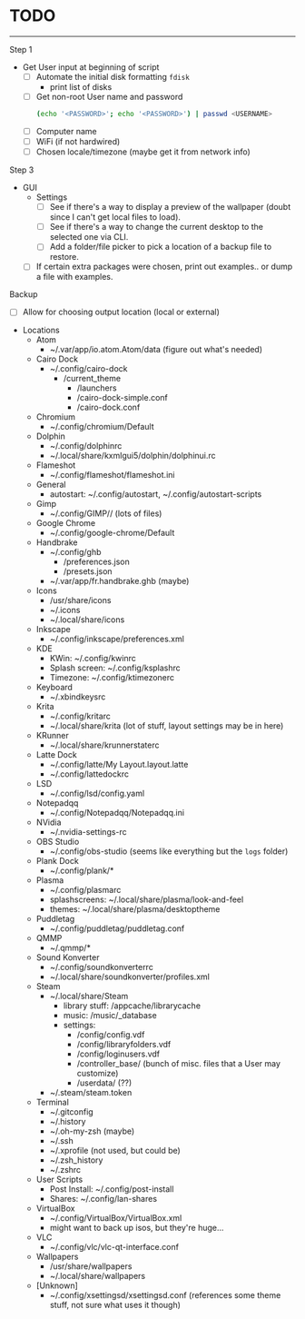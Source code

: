 # TODO
---

Step 1
- Get User input at beginning of script
  - [ ] Automate the initial disk formatting `fdisk`
    - print list of disks
  - [ ] Get non-root User name and password
    ```sh
    (echo '<PASSWORD>'; echo '<PASSWORD>') | passwd <USERNAME>
    ```
  - [ ] Computer name
  - [ ] WiFi (if not hardwired)
  - [ ] Chosen locale/timezone (maybe get it from network info)

Step 3
- GUI
  - Settings
    - [ ] See if there's a way to display a preview of the wallpaper (doubt since I can't get local files to load).
    - [ ] See if there's a way to change the current desktop to the selected one via CLI.
    - [ ] Add a folder/file picker to pick a location of a backup file to restore.
  - [ ] If certain extra packages were chosen, print out examples.. or dump a file with examples.

Backup
- [ ] Allow for choosing output location (local or external)
- Locations
  - Atom
    - ~/.var/app/io.atom.Atom/data (figure out what's needed)
  - Cairo Dock
    - ~/.config/cairo-dock
      - /current_theme
        - /launchers
        - /cairo-dock-simple.conf
        - /cairo-dock.conf
  - Chromium
    - ~/.config/chromium/Default 
  - Dolphin
    - ~/.config/dolphinrc
    - ~/.local/share/kxmlgui5/dolphin/dolphinui.rc
  - Flameshot
    - ~/.config/flameshot/flameshot.ini 
  - General
    - autostart: ~/.config/autostart, ~/.config/autostart-scripts
  - Gimp
    - ~/.config/GIMP/<VERSION>/ (lots of files)
  - Google Chrome
    - ~/.config/google-chrome/Default
  - Handbrake
    - ~/.config/ghb
      - /preferences.json
      - /presets.json
    - ~/.var/app/fr.handbrake.ghb (maybe)
  - Icons
    - /usr/share/icons
    - ~/.icons
    - ~/.local/share/icons
  - Inkscape
    - ~/.config/inkscape/preferences.xml
  - KDE
    - KWin: ~/.config/kwinrc
    - Splash screen: ~/.config/ksplashrc
    - Timezone: ~/.config/ktimezonerc
  - Keyboard
    - ~/.xbindkeysrc
  - Krita
    - ~/.config/kritarc
    - ~/.local/share/krita (lot of stuff, layout settings may be in here)
  - KRunner
    - ~/.local/share/krunnerstaterc
  - Latte Dock
    - ~/.config/latte/My Layout.layout.latte
    - ~/.config/lattedockrc
  - LSD
    - ~/.config/lsd/config.yaml
  - Notepadqq
    - ~/.config/Notepadqq/Notepadqq.ini
  - NVidia
    - ~/.nvidia-settings-rc
  - OBS Studio
    - ~/.config/obs-studio (seems like everything but the `logs` folder)
  - Plank Dock
    - ~/.config/plank/*
  - Plasma
    - ~/.config/plasmarc
    - splashscreens: ~/.local/share/plasma/look-and-feel
    - themes: ~/.local/share/plasma/desktoptheme
  - Puddletag
    - ~/.config/puddletag/puddletag.conf
  - QMMP
    - ~/.qmmp/*
  - Sound Konverter
    - ~/.config/soundkonverterrc
    - ~/.local/share/soundkonverter/profiles.xml
  - Steam
    - ~/.local/share/Steam
      - library stuff: /appcache/librarycache
      - music: /music/_database
      - settings: 
        - /config/config.vdf
        - /config/libraryfolders.vdf
        - /config/loginusers.vdf
        - /controller_base/ (bunch of misc. files that a User may customize)
        - /userdata/ (??)
    - ~/.steam/steam.token
  - Terminal
    - ~/.gitconfig
    - ~/.history
    - ~/.oh-my-zsh (maybe)
    - ~/.ssh
    - ~/.xprofile (not used, but could be)
    - ~/.zsh_history
    - ~/.zshrc
  - User Scripts
    - Post Install: ~/.config/post-install
    - Shares: ~/.config/lan-shares
  - VirtualBox
    - ~/.config/VirtualBox/VirtualBox.xml
    - might want to back up isos, but they're huge...
  - VLC
    - ~/.config/vlc/vlc-qt-interface.conf
  - Wallpapers
    - /usr/share/wallpapers
    - ~/.local/share/wallpapers
  - [Unknown]
    - ~/.config/xsettingsd/xsettingsd.conf (references some theme stuff, not sure what uses it though)
